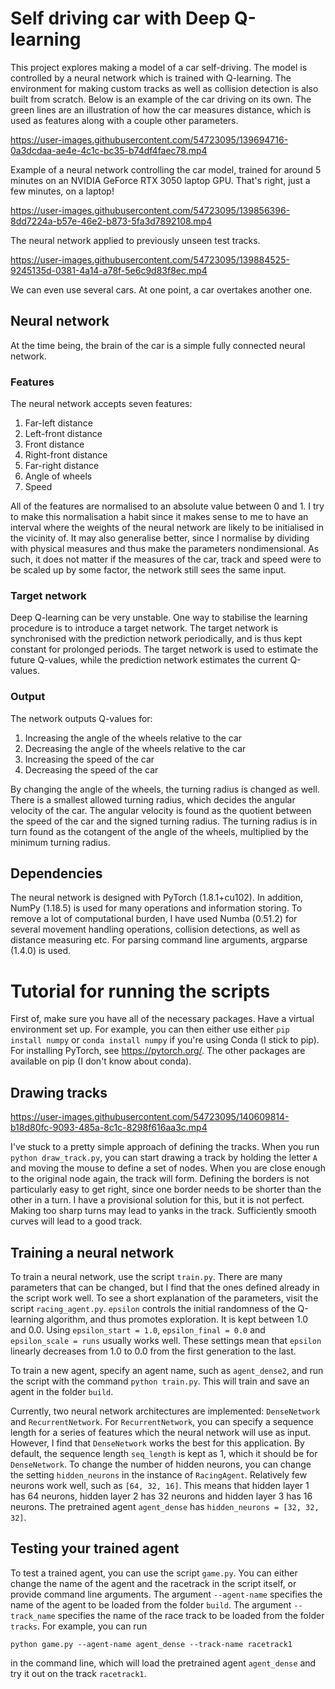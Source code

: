 # Self driving car with Deep Q-learning
This project explores making a model of a car self-driving. The model is controlled by a neural network which is trained with Q-learning. The environment for making custom tracks as well as collision detection is also built from scratch. Below is an example of the car driving on its own. The green lines are an illustration of how the car measures distance, which is used as features along with a couple other parameters.



https://user-images.githubusercontent.com/54723095/139694716-0a3dcdaa-ae4e-4c1c-bc35-b74df4faec78.mp4



Example of a neural network controlling the car model, trained for around 5 minutes on an NVIDIA GeForce RTX 3050 laptop GPU. That's right, just a few minutes, on a laptop!




https://user-images.githubusercontent.com/54723095/139856396-8dd7224a-b57e-46e2-b873-5fa3d7892108.mp4

The neural network applied to previously unseen test tracks.


https://user-images.githubusercontent.com/54723095/139884525-9245135d-0381-4a14-a78f-5e6c9d83f8ec.mp4

We can even use several cars. At one point, a car overtakes another one.


## Neural network
At the time being, the brain of the car is a simple fully connected neural network.

### Features
The neural network accepts seven features:
1. Far-left distance
2. Left-front distance
3. Front distance
4. Right-front distance
5. Far-right distance
6. Angle of wheels
7. Speed

All of the features are normalised to an absolute value between 0 and 1. I try to make this normalisation a habit since it makes sense to me to have an interval where the weights of the neural network are likely to be initialised in the vicinity of. It may also generalise better, since I normalise by dividing with physical measures and thus make the parameters nondimensional. As such, it does not matter if the measures of the car, track and speed were to be scaled up by some factor, the network still sees the same input. 

### Target network
Deep Q-learning can be very unstable. One way to stabilise the learning procedure is to introduce a target network. The target network is synchronised with the prediction network periodically, and is thus kept constant for prolonged periods. The target network is used to estimate the future Q-values, while the prediction network estimates the current Q-values.

### Output
The network outputs Q-values for:
1. Increasing the angle of the wheels relative to the car
2. Decreasing the angle of the wheels relative to the car
3. Increasing the speed of the car
4. Decreasing the speed of the car

By changing the angle of the wheels, the turning radius is changed as well. There is a smallest allowed turning radius, which decides the angular velocity of the car. The angular velocity is found as the quotient between the speed of the car and the signed turning radius. The turning radius is in turn found as the cotangent of the angle of the wheels, multiplied by the minimum turning radius.

## Dependencies
The neural network is designed with PyTorch (1.8.1+cu102). In addition, NumPy (1.18.5) is used for many operations and information storing. To remove a lot of computational burden, I have used Numba (0.51.2) for several movement handling operations, collision detections, as well as distance measuring etc. For parsing command line arguments, argparse (1.4.0) is used.

# Tutorial for running the scripts
First of, make sure you have all of the necessary packages. Have a virtual environment set up. For example, you can then either use either `pip install numpy` or `conda install numpy` if you're using Conda (I stick to pip). For installing PyTorch, see https://pytorch.org/. The other packages are available on pip (I don't know about conda).
## Drawing tracks



https://user-images.githubusercontent.com/54723095/140609814-b18d80fc-9093-485a-8c1c-8298f616aa3c.mp4

I've stuck to a pretty simple approach of defining the tracks. When you run `python draw_track.py`, you can start drawing a track by holding the letter `A` and moving the mouse to define a set of nodes. When you are close enough to the original node again, the track will form. Defining the borders is not particularly easy to get right, since one border needs to be shorter than the other in a turn. I have a provisional solution for this, but it is not perfect. Making too sharp turns may lead to yanks in the track. Sufficiently smooth curves will lead to a good track.

## Training a neural network
To train a neural network, use the script `train.py`. There are many parameters that can be changed, but I find that the ones defined already in the script work well. To see a short explanation of the parameters, visit the script `racing_agent.py`. `epsilon` controls the initial randomness of the Q-learning algorithm, and thus promotes exploration. It is kept between 1.0 and 0.0. Using `epsilon_start = 1.0`, `epsilon_final = 0.0` and `epsilon_scale = runs` usually works well. These settings mean that `epsilon` linearly decreases from 1.0 to 0.0 from the first generation to the last.

To train a new agent, specify an agent name, such as `agent_dense2`, and run the script with the command `python train.py`. This will train and save an agent in the folder `build`.

Currently, two neural network architectures are implemented: `DenseNetwork` and `RecurrentNetwork`. For `RecurrentNetwork`, you can specify a sequence length for a series of features which the neural network will use as input. However, I find that `DenseNetwork` works the best for this application. By default, the sequence length `seq_length` is kept as 1, which it should be for `DenseNetwork`. To change the number of hidden neurons, you can change the setting `hidden_neurons` in the instance of `RacingAgent`. Relatively few neurons work well, such as `[64, 32, 16]`. This means that hidden layer 1 has 64 neurons, hidden layer 2 has 32 neurons and hidden layer 3 has 16 neurons. The pretrained agent `agent_dense` has `hidden_neurons = [32, 32, 32]`. 

## Testing your trained agent
To test a trained agent, you can use the script `game.py`. You can either change the name of the agent and the racetrack in the script itself, or provide command line arguments. The argument `--agent-name` specifies the name of the agent to be loaded from the folder `build`. The argument `--track_name` specifies the name of the race track to be loaded from the folder `tracks`. For example, you can run 

```
python game.py --agent-name agent_dense --track-name racetrack1
```

in the command line, which will load the pretrained agent `agent_dense` and try it out on the track `racetrack1`.
